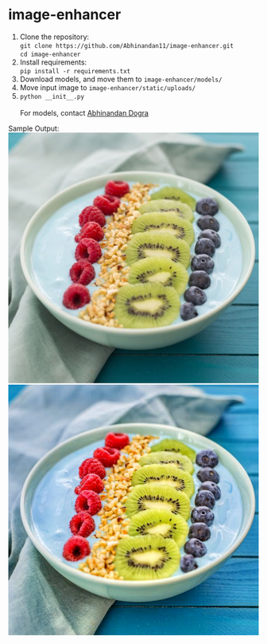 # image-enhancer

1. Clone the repository:<br>
`git clone https://github.com/Abhinandan11/image-enhancer.git`<br>
`cd image-enhancer`
2. Install requirements:<br>
`pip install -r requirements.txt`
3. Download models, and move them to `image-enhancer/models/`
4. Move input image to `image-enhancer/static/uploads/`
5. `python __init__.py`<br><br>
For models, contact [Abhinandan Dogra](https://github.com/Abhinandan11)

Sample Output:<br>
![Input](static/uploads/smoothie-bowl-with-blueberries-raspberries-kiwi-and-royalty-free-image-1580427543.png)
![Output](static/result/smoothie-bowl-with-blueberries-raspberries-kiwi-and-royalty-free-image-1580427543_enhanced.png)
